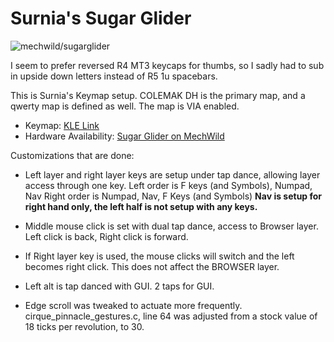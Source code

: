 # Surnia's Sugar Glider

![mechwild/sugarglider](https://i.imgur.com/mSPmynX.jpg)

I seem to prefer reversed R4 MT3 keycaps for thumbs, so I sadly had to sub in upside down letters instead of R5 1u spacebars.

This is Surnia's Keymap setup. COLEMAK DH is the primary map, and a qwerty map is defined as well. The map is VIA enabled. 

* Keymap: [KLE Link](http://www.keyboard-layout-editor.com/#/gists/8de81be187c12512f1ce66ae676c5716)
* Hardware Availability: [Sugar Glider on MechWild](https://mechwild.com/product/sugar-glider/)

Customizations that are done:

* Left layer and right layer keys are setup under tap dance, allowing layer access through one key. 
    Left order is F keys (and Symbols), Numpad, Nav
    Right order is Numpad, Nav, F Keys (and Symbols)
**Nav is setup for right hand only, the left half is not setup with any keys.**

* Middle mouse click is set with dual tap dance, access to Browser layer. Left click is back, Right click is forward. 
* If Right layer key is used, the mouse clicks will switch and the left becomes right click. This does not affect the BROWSER layer. 
* Left alt is tap danced with GUI. 2 taps for GUI. 

* Edge scroll was tweaked to actuate more frequently. cirque_pinnacle_gestures.c, line 64 was adjusted from a stock value of 18 ticks per revolution, to 30. 
